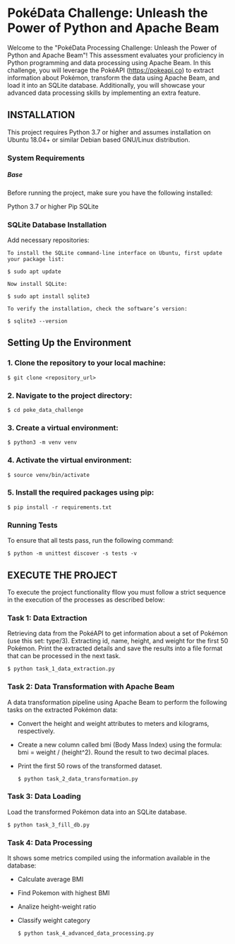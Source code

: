 # PokéData Challenge: Unleash the Power of Python and Apache Beam

Welcome to the "PokéData Processing Challenge: Unleash the Power of Python and Apache Beam"! This assessment evaluates your proficiency in Python programming and data processing using Apache Beam. In this challenge, you will leverage the PokéAPI (https://pokeapi.co) to extract information about Pokémon, transform the data using Apache Beam, and load it into an SQLite database. Additionally, you will showcase your advanced data processing skills by implementing an extra feature.

## INSTALLATION

This project requires Python 3.7 or higher and assumes installation on Ubuntu 18.04+ or similar Debian based GNU/Linux distribution.

### System Requirements

##### Base

Before running the project, make sure you have the following installed:

Python 3.7 or higher
Pip
SQLite

### SQLite Database Installation

Add necessary repositories:
    
    To install the SQLite command-line interface on Ubuntu, first update your package list:

    $ sudo apt update

    Now install SQLite:

    $ sudo apt install sqlite3

    To verify the installation, check the software’s version:

    $ sqlite3 --version


## Setting Up the Environment

### 1. Clone the repository to your local machine:

    $ git clone <repository_url>

### 2. Navigate to the project directory:

    $ cd poke_data_challenge

### 3. Create a virtual environment:

    $ python3 -m venv venv

### 4. Activate the virtual environment:

    $ source venv/bin/activate

### 5. Install the required packages using pip:

    $ pip install -r requirements.txt


### Running Tests
To ensure that all tests pass, run the following command:

    $ python -m unittest discover -s tests -v

## EXECUTE THE PROJECT

To execute the project functionality fllow you must follow a strict sequence in the execution of the processes as described below:

### Task 1: Data Extraction

Retrieving data from the PokéAPI to get information about a set of Pokémon (use this set: type/3). Extracting id, name, height, and weight for the first 50 Pokémon. Print the extracted details and save the results into a file format that can be processed in the next task.

    $ python task_1_data_extraction.py

### Task 2: Data Transformation with Apache Beam

A data transformation pipeline using Apache Beam to perform the following tasks on the extracted Pokémon data:

- Convert the height and weight attributes to meters and kilograms, respectively.
- Create a new column called bmi (Body Mass Index) using the formula: bmi = weight / (height^2). Round the result to two decimal places.
- Print the first 50 rows of the transformed dataset.


    `$ python task_2_data_transformation.py`


### Task 3: Data Loading

Load the transformed Pokémon data into an SQLite database.

    $ python task_3_fill_db.py

### Task 4: Data Processing

It shows some metrics compiled using the information available in the database:

- Calculate average BMI
- Find Pokemon with highest BMI
- Analize height-weight ratio
- Classify weight category


    `$ python task_4_advanced_data_processing.py` 

